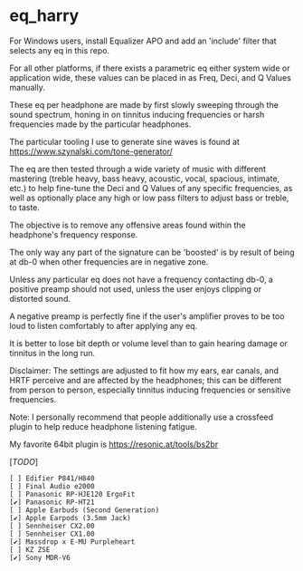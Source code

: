 # eq_harry

For Windows users, install Equalizer APO and add an 'include' filter that selects any eq in this repo.

For all other platforms, if there exists a parametric eq either system wide or application wide, these values can be placed in as Freq, Deci, and Q Values manually.

These eq per headphone are made by first slowly sweeping through the sound spectrum, honing in on tinnitus inducing frequencies or harsh frequencies made by the particular headphones.

The particular tooling I use to generate sine waves is found at https://www.szynalski.com/tone-generator/

The eq are then tested through a wide variety of music with different mastering (treble heavy, bass heavy, acoustic, vocal, spacious, intimate, etc.) to help fine-tune the Deci and Q Values of any specific frequencies, as well as optionally place any high or low pass filters to adjust bass or treble, to taste.

The objective is to remove any offensive areas found within the headphone's frequency response.

The only way any part of the signature can be 'boosted' is by result of being at db-0 when other frequencies are in negative zone.

Unless any particular eq does not have a frequency contacting db-0, a positive preamp should not used, unless the user enjoys clipping or distorted sound.

A negative preamp is perfectly fine if the user's amplifier proves to be too loud to listen comfortably to after applying any eq.

It is better to lose bit depth or volume level than to gain hearing damage or tinnitus in the long run.

Disclaimer: The settings are adjusted to fit how my ears, ear canals, and HRTF perceive and are affected by the headphones; this can be different from person to person, especially tinnitus inducing frequencies or sensitive frequencies.

Note: I personally recommend that people additionally use a crossfeed plugin to help reduce headphone listening fatigue.

My favorite 64bit plugin is https://resonic.at/tools/bs2br

[*TODO*]

    [ ] Edifier P841/H840
    [ ] Final Audio e2000
    [ ] Panasonic RP-HJE120 ErgoFit
    [✔️] Panasonic RP-HT21
    [ ] Apple Earbuds (Second Generation)
    [✔] Apple Earpods (3.5mm Jack)
    [ ] Sennheiser CX2.00
    [ ] Sennheiser CX1.00
    [✔️] Massdrop x E-MU Purpleheart
    [ ] KZ ZSE
    [✔️] Sony MDR-V6
